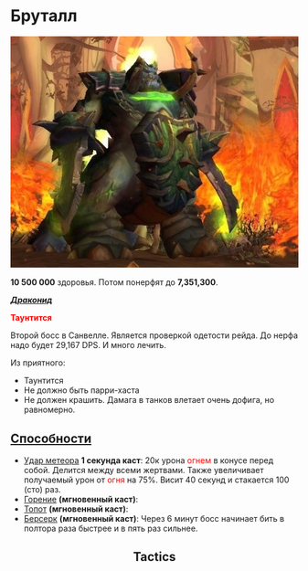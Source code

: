 # Бруталл #

![бруталл](/img/бруталл2.jpg)

**10 500 000** здоровья. Потом понерфят до **7,351,300**.

<em><u><b>Драконид</b></u></em>

<span style = "color:red"> **Таунтится** </span>

Второй босс в Санвелле. Является проверкой одетости рейда. До нерфа надо будет 29,167 DPS. И много лечить. 

Из приятного:
- Таунтится
- Не должно быть парри-хаста
- Не должен крашить. Дамага в танков влетает очень дофига, но равномерно.

## <u>Способности</u> ##

- [Удар метеора](https://ru.tbc.wowhead.com/spell=45150) **1 секунда каст**: 20к урона <span style="color:red">огнем</span> в конусе перед собой. 
Делится между всеми жертвами. Также увеличивает получаемый урон от <span style="color:red">огня</span> на 75%. Висит 40 секунд и стакается 100 (сто) раз.
- [Горение](https://ru.tbc.wowhead.com/spell=46394) **(мгновенный каст)**: 
- [Топот](https://ru.tbc.wowhead.com/spell=45185) **(мгновенный каст)**: 
- [Берсерк](https://ru.tbc.wowhead.com/spell=26662) **(мгновенный каст)**: Через 6 минут босс начинает бить в полтора раза быстрее и в пять раз сильнее.


<h2 align = "center">Tactics</h2>
